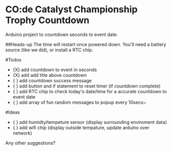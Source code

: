 # CO:de Catalyst Championship Trophy Countdown
Arduino project to countdown seconds to event date.


##Heads-up
The time will restart once powered down. You'll need a battery source (like we did), or install a RTC chip.

#Todos
-   {X} add countdown to event in seconds
-   {X} add add title above countdown
-   { } add countdown success message
-   { } add button and if statement to reset timer (if countdown complete)
-   { } add RTC chip to check today's date/time for a accurate countdown to event date
-   { } add array of fun random messages to popup every 10secs~

#Ideas
-   { } add humidty/tempeture sensor (display surrounding enviroment data)
-   { } add wifi chip (display outside tempature, update arduino over network)

Any other suggestions?
